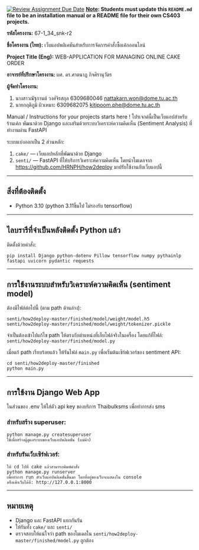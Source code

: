[![Review Assignment Due Date](https://classroom.github.com/assets/deadline-readme-button-22041afd0340ce965d47ae6ef1cefeee28c7c493a6346c4f15d667ab976d596c.svg)](https://classroom.github.com/a/w8H8oomW)
**<ins>Note</ins>: Students must update this `README.md` file to be an installation manual or a README file for their own CS403 projects.**

**รหัสโครงงาน:** 67-1_34_snk-r2

**ชื่อโครงงาน (ไทย):** เว็บแอปพลิเคชันสำหรับการจัดการคำสั่งซื้อเค้กออนไลน์

**Project Title (Eng):** WEB-APPLICATION FOR MANAGING ONLINE CAKE ORDER

**อาจารย์ที่ปรึกษาโครงงาน:** ผศ. ดร.ศาตนาฏ กิจศิรานุวัตร

**ผู้จัดทำโครงงาน:** 
1. นางสาวณัฐกานต์ วงศ์จิรสกุล 6309680046 nattakarn.won@dome.tu.ac.th
2. นายกฤติภูมิ ผิวเหมาะ 6309682075 kitipoom.phe@dome.tu.ac.th
   
Manual / Instructions for your projects starts here !
โปรเจกต์นี้เป็นเว็บแอปสำหรับร้านเค้ก พัฒนาด้วย Django และเสริมด้วยระบบวิเคราะห์ความคิดเห็น (Sentiment Analysis) ที่ทำงานผ่าน FastAPI

ระบบแบ่งออกเป็น 2 ส่วนหลัก:

1. `cake/` — เว็บแอปหลักที่พัฒนาด้วย Django
2. `senti/` — FastAPI ที่ให้บริการวิเคราะห์ความคิดเห็น โดยนำโมเดลจาก https://github.com/HRNPH/how2deploy มาปรับใช้งานกับเว็บแอปนี้

---

##  สิ่งที่ต้องติดตั้ง

- Python 3.10  (python 3.11ขึ้นไป ไม่รองรับ  tensorflow)

---

##  ไลบรารีที่จำเป็นหลังติดตั้ง Python แล้ว

ติดตั้งด้วยคำสั่ง:

```
pip install Django python-dotenv Pillow tensorflow numpy pythainlp fastapi uvicorn pydantic requests
```

---

##  การใช้งานระบบสำหรับวิเคราะห์ความคิดเห็น (sentiment model)

ต้องมีไฟล์ต่อไปนี้ (ตาม path ด้านล่าง):

```
senti/how2deploy-master/finished/model/weight/model.h5
senti/how2deploy-master/finished/model/weight/tokenizer.pickle
```

จำเป็นต้องเข้าไปแก้ไข path ให้ตรงกับตำแหน่งที่เก็บไฟล์จริงในเครื่อง โดยแก้ที่ไฟล์:  
`senti/how2deploy-master/finished/model.py`

เมื่อแก้ path เรียบร้อยแล้ว ให้รันไฟล์ `main.py` เพื่อเริ่มต้นเซิร์ฟเวอร์ของ sentiment API:

```
cd senti/how2deploy-master/finished
python main.py
```

---

##  การใช้งาน Django Web App

ในส่วนของ .env ให้ใส่ตัว api key ของบริการ Thaibulksms เพื่อทำการส่ง sms

### สำหรับสร้าง superuser:

```
python manage.py createsuperuser
ใช้เพื่อสร้างผู้ดูแลระบบของเว็บแอปพลิเคชั่น (แม่ค้า)
```

### สำหรับรันเว็บเซิร์ฟเวอร์:

```
ให้ cd ไปที่ cake แล้วสามารถพิมพ์คำสั่ง
python manage.py runserver
เพื่อทำการ run ตัวเว็บแอปพลิเคชั่นขึ้นมา โดยที่อยู่ของเว็บจะแสดงใน console
หรือเข้าเว็บได้ที่: http://127.0.0.1:8000
```

---

##  หมายเหตุ

- Django และ FastAPI แยกกันรัน
- ให้รันทั้ง `cake/` และ `senti/`
- ตรวจสอบให้แน่ใจว่า path ของโมเดลใน `senti/how2deploy-master/finished/model.py` ถูกต้อง

